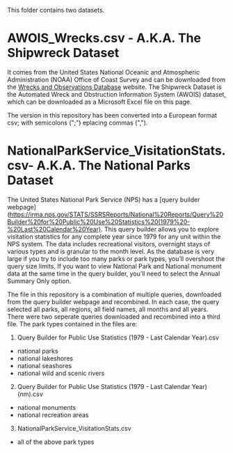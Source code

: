 This folder contains two datasets.

# AWOIS_Wrecks.csv - A.K.A. The Shipwreck Dataset

It comes from the United States National Oceanic and Atmospheric Administration (NOAA) Office of Coast Survey and can be downloaded from the [Wrecks and Observations Database](https://nauticalcharts.noaa.gov/data/wrecks-and-obstructions.html) website.  The Shipwreck Dataset is the Automated Wreck and Obstruction Information System (AWOIS) dataset, which can be downloaded as a Microsoft Excel file on this page.  

The version in this repository has been converted into a European format csv; with semicolons (";") eplacing commas (",").


# NationalParkService_VisitationStats.csv- A.K.A. The National Parks Dataset

The United States National Park Service (NPS) has a [query builder webpage](https://irma.nps.gov/STATS/SSRSReports/National%20Reports/Query%20Builder%20for%20Public%20Use%20Statistics%20(1979%20-%20Last%20Calendar%20Year).  This query builder allows you to explore visitation statistics for any complete year since 1979 for any unit within the NPS system.  The data includes recreational visitors, overnight stays of various types and is granular to the month level.  As the database is very large if you try to include too many parks or park types, you’ll overshoot the query size limits.  If you want to view National Park and National monument data at the same time in the query builder, you’ll need to select the Annual Summary Only option.

The file in this repository is a combination of multiple queries, downloaded from the query builder webpage and recombined.  In each case, the query selected all parks, all regions, all field names, all months and all years.  There were two seperate queries downloaded and recombined into a third file.  The park types contained in the files are:

1. Query Builder for Public Use Statistics (1979 - Last Calendar Year).csv
  * national parks
  * national lakeshores
  * national seashores
  * national wild and scenic rivers

2. Query Builder for Public Use Statistics (1979 - Last Calendar Year) (nm).csv
  * national monuments
  * national recreation areas

3. NationalParkService_VisitationStats.csv
  * all of the above park types
